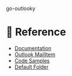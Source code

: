 go-outlooky

# :book: Reference 
- [Documentation](https://docs.microsoft.com/en-us/dotnet/api/microsoft.office.interop.outlook?view=outlook-pia)
- [Outlook MailItem](https://docs.microsoft.com/en-us/dotnet/api/microsoft.office.interop.outlook._mailitem?view=outlook-pia)
- [Code Samples](http://techsupt.winbatch.com/webcgi/webbatch.exe?techsupt/nftechsupt.web+WinBatch/OLE~COM~ADO~CDO~ADSI~LDAP/OLE~and~Outlook+OLE~and~OUTLOOK~read~mail~other~than~inbox.txt)
- [Default Folder](https://docs.microsoft.com/en-us/office/vba/api/outlook.namespace.getdefaultfolder)